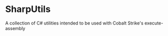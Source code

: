# SharpUtils
A collection of C# utilities intended to be used with Cobalt Strike's execute-assembly
